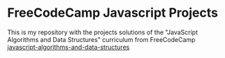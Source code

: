 # FreeCodeCamp Javascript Projects
This is my repository with the projects solutions of the "JavaScript Algorithms and Data Structures" curriculum from FreeCodeCamp
[javascript-algorithms-and-data-structures](https://www.freecodecamp.org/learn/javascript-algorithms-and-data-structures-v8/)